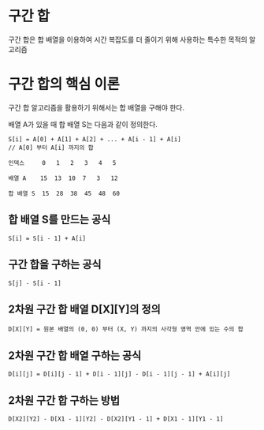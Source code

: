구간 합
===

구간 합은 합 배열을 이용하여 시간 복잡도를 더 줄이기 위해 사용하는 특수한 목적의 알고리즘

# 구간 합의 핵심 이론

구간 합 알고리즘을 활용하기 위해서는 합 배열을 구해야 한다.

배열 A가 있을 때 합 배열 S는 다음과 같이 정의한다.

```
S[i] = A[0] + A[1] + A[2] + ... + A[i - 1] + A[i]
// A[0] 부터 A[i] 까지의 합
```

```
인덱스     0   1   2   3   4   5

배열 A    15  13  10  7   3   12

합 배열 S  15  28  38  45  48  60
```

## 합 배열 S를 만드는 공식

```
S[i] = S[i - 1] + A[i]
```

## 구간 합을 구하는 공식

```
S[j] - S[i - 1]
```

## 2차원 구간 합 배열 D[X][Y]의 정의

```
D[X][Y] = 원본 배열의 (0, 0) 부터 (X, Y) 까지의 사각형 영역 안에 있는 수의 합
```

## 2차원 구간 합 배열 구하는 공식

```
D[i][j] = D[i][j - 1] + D[i - 1][j] - D[i - 1][j - 1] + A[i][j]
```

## 2차원 구간 합 구하는 방법

```
D[X2][Y2] - D[X1 - 1][Y2] - D[X2][Y1 - 1] + D[X1 - 1][Y1 - 1]
```